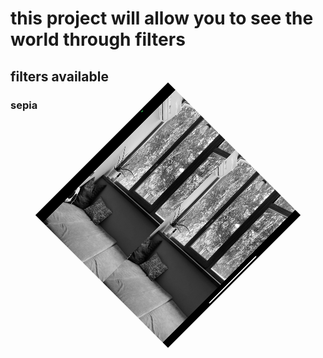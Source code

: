 # this project will allow you to see the world through filters
## filters available
### sepia

<p align="center">
  <img src="images/noir.png" alt="Пример картинки" style="width:300px; height:300px; transform: rotate(45deg);">
</p>
